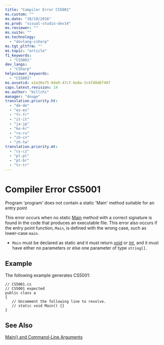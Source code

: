 ```yaml
---
title: "Compiler Error CS5001"
ms.custom: ""
ms.date: "10/19/2016"
ms.prod: "visual-studio-dev14"
ms.reviewer: ""
ms.suite: ""
ms.technology: 
  - "devlang-csharp"
ms.tgt_pltfrm: ""
ms.topic: "article"
f1_keywords: 
  - "CS5001"
dev_langs: 
  - "CSharp"
helpviewer_keywords: 
  - "CS5001"
ms.assetid: e1e26e75-84e0-47c7-be8a-3c4fd0d6f497
caps.latest.revision: 14
ms.author: "billchi"
manager: "douge"
translation.priority.ht: 
  - "de-de"
  - "es-es"
  - "fr-fr"
  - "it-it"
  - "ja-jp"
  - "ko-kr"
  - "ru-ru"
  - "zh-cn"
  - "zh-tw"
translation.priority.mt: 
  - "cs-cz"
  - "pl-pl"
  - "pt-br"
  - "tr-tr"
---
```

# Compiler Error CS5001
Program 'program' does not contain a static 'Main' method suitable for an entry point  
  
 This error occurs when no static [Main](../Topic/Main\(\)%20and%20Command-Line%20Arguments%20\(C%23%20Programming%20Guide\).md) method with a correct signature is found in the code that produces an executable file. This error also occurs if the entry point function, `Main`, is defined with the wrong case, such as lower-case `main`.  
  
-   `Main` must be declared as static and it must return [void](../Topic/void%20\(C%23%20Reference\).md) or [int](../Topic/int%20\(C%23%20Reference\).md), and it must have either no parameters or else one parameter of type `string[]`.  
  
## Example  
 The following example generates CS5001:  
  
```  
// CS5001.cs  
// CS5001 expected  
public class a  
{  
   // Uncomment the following line to resolve.  
   // static void Main() {}  
}  
```  
  
## See Also  
 [Main() and Command-Line Arguments](../Topic/Main\(\)%20and%20Command-Line%20Arguments%20\(C%23%20Programming%20Guide\).md)